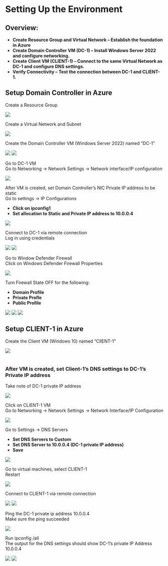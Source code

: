 <h1>Setting Up the Environment</h1>

<h2>Overview:</h2>

- <b>Create Resource Group and Virtual Network – Establish the foundation in Azure</b> 
- <b>Create Domain Controller VM (DC-1) – Install Windows Server 2022 and configure networking.</b>
- <b>Create Client VM (CLIENT-1) – Connect to the same Virtual Network as DC-1 and configure DNS settings.</b>
- <b>Verify Connectivity – Test the connection between DC-1 and CLIENT-1.</b>

<h2>Setup Domain Controller in Azure</h2>

Create a Resource Group  <br/>

![](https://github.com/rbrianshutt/active_directory/blob/main/Active%20Directory%202.0/1.1%20create%20resource%20group.PNG)
<br />

Create a Virtual Network and Subnet <br/>

![](https://github.com/rbrianshutt/active_directory/blob/main/Active%20Directory%202.0/1.2%20create%20virtual%20network.PNG)
<br />

Create the Domain Controller VM (Windows Server 2022) named “DC-1”  <br/>

![](https://github.com/rbrianshutt/active_directory/blob/main/Active%20Directory%202.0/1.3%20create%20vm%20dc-1.PNG)
![](https://github.com/rbrianshutt/active_directory/blob/main/Active%20Directory%202.0/1.3a%20create%20vm%20dc-1.PNG)
<br />

Go to DC-1 VM <br/>
Go to Networking -> Network Settings -> Network interface/IP configuration <br/>

![](https://github.com/rbrianshutt/active_directory/blob/main/Active%20Directory%202.0/1.4%20set%20private%20ip%20nic%20to%20static.PNG)
<br />

After VM is created, set Domain Controller’s NIC Private IP address to be static <br/>
Go to settings -> IP Configurations <br/>

- <b>Click on ipconfig1</b> 
- <b>Set allocation to Static and Private IP address to 10.0.0.4</b>

![](https://github.com/rbrianshutt/active_directory/blob/main/Active%20Directory%202.0/1.4a%20set%20private%20ip%20nic%20to%20static.PNG)
<br />

Connect to DC-1 via remote connection <br/>
Log in using credentials <br/>

![](https://github.com/rbrianshutt/active_directory/blob/main/Active%20Directory%202.0/1.5%20rdp%20into%20dc-1.PNG)
![](https://github.com/rbrianshutt/active_directory/blob/main/Active%20Directory%202.0/1.5a%20rdp%20into%20dc-1.PNG)
<br />

Go to Window Defender Firewall  <br/>
Click on Windows Defender Firewall Properties <br/>

![](https://github.com/rbrianshutt/active_directory/blob/main/Active%20Directory%202.0/1.5b%20disable%20firewall.PNG)
<br />

Turn Firewall State OFF for the following: <br/>

- <b>Domain Profile</b> 
- <b>Private Profle</b>
- <b>Public Profile</b>

![](https://github.com/rbrianshutt/active_directory/blob/main/Active%20Directory%202.0/1.5c%20disable%20firewall.PNG)
![](https://github.com/rbrianshutt/active_directory/blob/main/Active%20Directory%202.0/1.5d%20disable%20firewall.PNG)
![](https://github.com/rbrianshutt/active_directory/blob/main/Active%20Directory%202.0/1.5e%20disable%20firewall.PNG)
<br />

<h2>Setup CLIENT-1 in Azure</h2>

Create the Client VM (Windows 10) named “ClIENT-1” <br/>

![](https://github.com/rbrianshutt/active_directory/blob/main/Active%20Directory%202.0/2.1%20create%20client%20vm.PNG)
<br />
<br />
<h3>After VM is created, set Client-1’s DNS settings to DC-1’s Private IP address</h3>

Take note of DC-1 private IP address <br/>

![](https://github.com/rbrianshutt/active_directory/blob/main/Active%20Directory%202.0/2.2%20set%20Client-1%E2%80%99s%20DNS%20settings%20to%20DC-1%E2%80%99s%20Private%20IP%20address.PNG)
<br />

Click on CLIENT-1 VM <br/>
Go to Networking -> Network Settings -> Network Interface/IP Configuration <br/> 

![](https://github.com/rbrianshutt/active_directory/blob/main/Active%20Directory%202.0/2.2a%20set%20Client-1%E2%80%99s%20DNS%20settings%20to%20DC-1%E2%80%99s%20Private%20IP%20address.PNG)
<br />

Go to Settings -> DNS Servers <br/>

- <b>Set DNS Servers to Custom</b> 
- <b>Set DNS Server to 10.0.0.4 (DC-1 private IP address)</b>
- <b>Save</b>

![](https://github.com/rbrianshutt/active_directory/blob/main/Active%20Directory%202.0/2.2b%20set%20Client-1%E2%80%99s%20DNS%20settings%20to%20DC-1%E2%80%99s%20Private%20IP%20address.PNG)
<br />

Go to virtual machines, select CLIENT-1 <br/>
Restart<br/>

![](https://github.com/rbrianshutt/active_directory/blob/main/Active%20Directory%202.0/2.3%20restart%20client%20vm.PNG)
<br />

Connect to CLIENT-1 via remote connection  <br/>

![](https://github.com/rbrianshutt/active_directory/blob/main/Active%20Directory%202.0/2.4%20rdp%20into%20client%201%20vm.PNG)
![](https://github.com/rbrianshutt/active_directory/blob/main/Active%20Directory%202.0/2.4a%20rdp%20into%20client%201%20vm.PNG)
<br />

Ping the DC-1 private ip address 10.0.0.4 <br/>
Make sure the ping succeeded <br/>

![](https://github.com/rbrianshutt/active_directory/blob/main/Active%20Directory%202.0/2.5.1%20ping%20dc%20vm.PNG)
<br />

Run ipconfig /all <br/>
The output for the DNS settings should show DC-1’s private IP Address 10.0.0.4<br/>

![](https://github.com/rbrianshutt/active_directory/blob/main/Active%20Directory%202.0/2.5.2%20ipconfig%20all.PNG)
![](https://github.com/rbrianshutt/active_directory/blob/main/Active%20Directory%202.0/2.6%20hostname.PNG)

